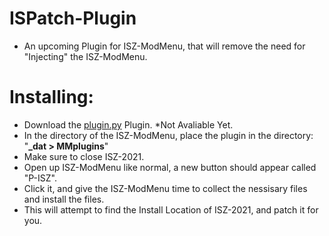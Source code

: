 # ISPatch-Plugin
- An upcoming Plugin for ISZ-ModMenu, that will remove the need for "Injecting" the ISZ-ModMenu.


# Installing:
- Download the [plugin.py]() Plugin. *Not Avaliable Yet.
- In the directory of the ISZ-ModMenu, place the plugin in the directory: "**_dat > MMplugins**"
- Make sure to close ISZ-2021.
- Open up ISZ-ModMenu like normal, a new button should appear called "P-ISZ".
- Click it, and give the ISZ-ModMenu time to collect the nessisary files and install the files.
- This will attempt to find the Install Location of ISZ-2021, and patch it for you.

